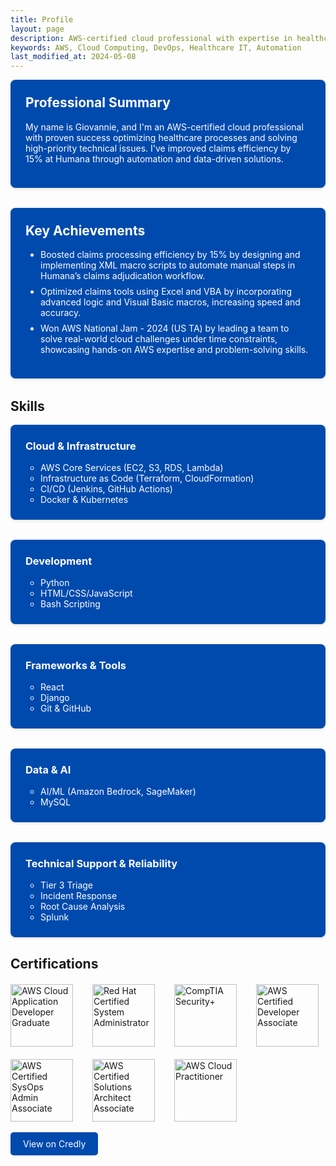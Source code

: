 ```yaml
---
title: Profile
layout: page
description: AWS-certified cloud professional with expertise in healthcare process optimization, automation, and cloud solutions
keywords: AWS, Cloud Computing, DevOps, Healthcare IT, Automation
last_modified_at: 2024-05-08
---
```

<!-- ![Profile Image]({% if site.external-image %}{{ site.picture }}{% else %}{{ site.url }}/{{ site.picture }}{% endif %}) -->
<section class="professional-summary">
    <h2>Professional Summary</h2>
    <div class="summary-content">
        <p>My name is Giovannie, and I'm an AWS-certified cloud professional with proven success optimizing healthcare processes and solving high-priority technical issues. I've improved claims efficiency by 15% at Humana through automation and data-driven solutions.</p>
    </div>
</section>

<section class="key-achievements">
    <h2>Key Achievements</h2>
    <ul>
        <li>Boosted claims processing efficiency by 15% by designing and implementing XML macro scripts to automate manual steps in Humana’s claims adjudication workflow.</li>
        <li>Optimized claims tools using Excel and VBA by incorporating advanced logic and Visual Basic macros, increasing speed and accuracy.</li>
        <li>Won AWS National Jam - 2024 (US TA) by leading a team to solve real-world cloud challenges under time constraints, showcasing hands-on AWS expertise and problem-solving skills.</li>
    </ul>
</section>

<section class="skills">
    <h2>Skills</h2>
    <ul class="skill-list">
        <li>
            <h3>Cloud & Infrastructure</h3>
            <ul>
                <li>AWS Core Services (EC2, S3, RDS, Lambda)</li>
                <li>Infrastructure as Code (Terraform, CloudFormation)</li>
                <li>CI/CD (Jenkins, GitHub Actions)</li>
                <li>Docker & Kubernetes</li>
            </ul>
        </li>
        <li>
            <h3>Development</h3>
            <ul>
                <li>Python</li>
                <li>HTML/CSS/JavaScript</li>
                <li>Bash Scripting</li>
            </ul>
        </li>
        <li>
            <h3>Frameworks & Tools</h3>
            <ul>
                <li>React</li>
                <li>Django</li>
                <li>Git & GitHub</li>
            </ul>
        </li>
        <li>
            <h3>Data & AI</h3>
            <ul>
                <li>AI/ML (Amazon Bedrock, SageMaker)</li>
                <li>MySQL</li>
            </ul>
        </li>
        <li>
            <h3>Technical Support & Reliability</h3>
            <ul>
                <li>Tier 3 Triage</li>
                <li>Incident Response</li>
                <li>Root Cause Analysis</li>
                <li>Splunk</li>
            </ul>
        </li>
    </ul>
</section>

<section class="certifications">
    <h2>Certifications</h2>
    <div class="certs-container">
        <div class="cert-grid">
            <img alt="AWS Cloud Application Developer Graduate" width="100px" src="https://images.credly.com/images/b709da03-24b0-4777-8393-f76c9131b893/blob"/>
            <img alt="Red Hat Certified System Administrator" width="100px" src="https://images.credly.com/images/572de0ba-2c59-4816-a59d-b0e1687e45ee/image.png" />
            <img alt="CompTIA Security+" width="100px" src="https://images.credly.com/size/340x340/images/80d8a06a-c384-42bf-ad36-db81bce5adce/blob" />
            <img alt="AWS Certified Developer Associate" width="100px" src="https://images.credly.com/size/340x340/images/b9feab85-1a43-4f6c-99a5-631b88d5461b/image.png" />
            <img alt="AWS Certified SysOps Admin Associate" width="100px" src="https://images.credly.com/size/340x340/images/f0d3fbb9-bfa7-4017-9989-7bde8eaf42b1/image.png" />
            <img alt="AWS Certified Solutions Architect Associate" width="100px" src="https://images.credly.com/size/340x340/images/0e284c3f-5164-4b21-8660-0d84737941bc/image.png" />
            <img alt="AWS Cloud Practitioner" width="100px" src="https://images.credly.com/size/340x340/images/00634f82-b07f-4bbd-a6bb-53de397fc3a6/image.png" />
        </div>
        <br>
        <a href="https://www.credly.com/users/giovannie-encarnacion" class="credly-link">View on Credly</a>
    </div>
</section>

<style>
.cert-grid {
    display: grid;
    grid-template-columns: repeat(auto-fit, minmax(100px, 1fr));
    gap: 20px;
    margin-top: 20px;
}

.credly-link {
    display: inline-block;
    margin-bottom: 20px;
    padding: 10px 20px;
    background-color: #004AAD;
    color: white;
    text-decoration: none;
    border-radius: 5px;
}

.credly-link:hover {
    background-color:rgb(0, 13, 130);
    transform: translateY(-2px);
    transition: all 0.3s ease;
}

.cert-grid img {
    transition: transform 0.3s ease;
    cursor: pointer;
}

.cert-grid img:hover {
    transform: scale(1.1);
}

.skill-list {
    display: grid;
    grid-template-columns: repeat(auto-fit, minmax(250px, 1fr));
    gap: 2rem;
    padding: 0;
    list-style: none;
}

.skill-list > li {
    background: #004AAD;
    color: white;
    padding: 1.5rem;
    border-radius: 8px;
    box-shadow: 0 2px 4px rgba(0,0,0,0.1);
}

.skill-list > li > ul {
    margin-top: 1rem;
    padding-left: 1.5rem;
}

.skill-list h3 {
    margin: 0 0 1rem 0;
    color: white;
}

.professional-summary {
    background: #004AAD; /* Blue background */
    color: white; /* White text */
    padding: 1.5rem; /* Consistent padding */
    border-radius: 8px; /* Rounded corners */
    box-shadow: 0 2px 4px rgba(0, 0, 0, 0.1); /* Subtle shadow */
    margin-bottom: 2rem; /* Spacing below the section */
}

.professional-summary h2 {
    margin-top: 0;
    color: white; /* Ensure the heading text is white */
}

.professional-summary ul {
    margin-top: 1rem;
    padding-left: 1.5rem;
}

.professional-summary li {
    margin-bottom: 0.5rem;
}

.key-achievements {
    background: #004AAD; /* Blue background */
    color: white; /* White text */
    padding: 1.5rem; /* Consistent padding */
    border-radius: 8px; /* Rounded corners */
    box-shadow: 0 2px 4px rgba(0, 0, 0, 0.1); /* Subtle shadow */
    margin-bottom: 2rem; /* Spacing below the section */
}

.key-achievements h2 {
    margin-top: 0;
    color: white; /* Ensure the heading text is white */
}

.key-achievements ul {
    margin-top: 1rem;
    padding-left: 1.5rem;
}

.key-achievements li {
    margin-bottom: 0.5rem;
}

</style>
